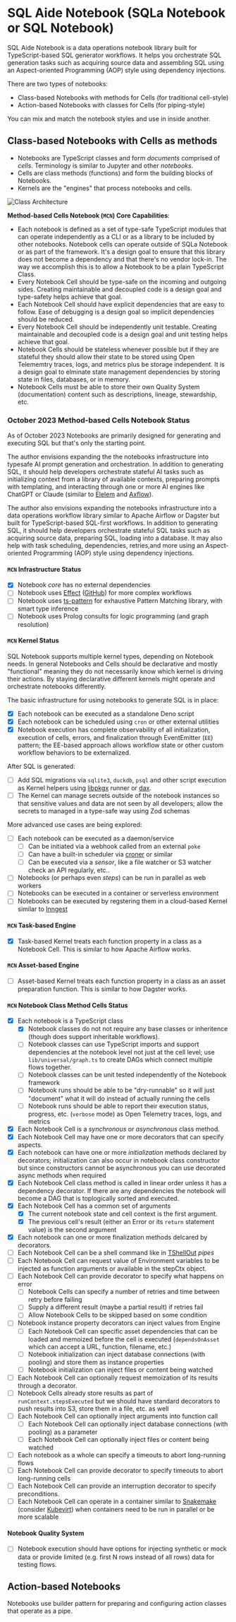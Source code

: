 # SQL Aide Notebook (SQLa Notebook or SQL Notebook)

SQL Aide Notebook is a data operations notebook library built for
TypeScript-based SQL generator workflows. It helps you orchestrate SQL
generation tasks such as acquiring source data and assembling SQL using an
Aspect-oriented Programming (AOP) style using dependency injections.

There are two types of notebooks:

- Class-based Notebooks with methods for Cells (for traditional cell-style)
- Action-based Notebooks with classes for Cells (for piping-style)

You can mix and match the notebook styles and use in inside another.

## Class-based Notebooks with Cells as methods

- Notebooks are TypeScript classes and form _documents_ comprised of _cells_.
  Terminology is similar to Jupyter and other _notebooks_.
- Cells are class methods (functions) and form the building blocks of Notebooks.
- Kernels are the "engines" that process notebooks and cells.

![Class Architecture](class-architecture.drawio.svg)

**Method-based Cells Notebook (`MCN`) Core Capabilities**:

- Each notebook is defined as a set of type-safe TypeScript modules that can
  operate independently as a CLI or as a library to be included by other
  notebooks. Notebook cells can operate outside of SQLa Notebook or as part of
  the framework. It's a design goal to ensure that this library does not become
  a dependency and that there's no vendor lock-in. The way we accomplish this is
  to allow a Notebook to be a plain TypeScript Class.
- Every Notebook Cell should be type-safe on the incoming and outgoing sides.
  Creating maintainable and decoupled code is a design goal and type-safety
  helps achieve that goal.
- Each Notebook Cell should have explicit dependencies that are easy to follow.
  Ease of debugging is a design goal so implicit dependencies should be reduced.
- Every Notebook Cell should be independently unit testable. Creating
  maintainable and decoupled code is a design goal and unit testing helps
  achieve that goal.
- Notebook Cells should be stateless whenever possible but if they are stateful
  they should allow their state to be stored using Open Telememtry traces, logs,
  and metrics plus be storage independent. It is a design goal to elminate state
  management dependencies by storing state in files, databases, or in memory.
- Notebook Cells must be able to store their own Quality System (documentation)
  content such as descriptions, lineage, stewardship, etc.

### October 2023 Method-based Cells Notebook Status

As of October 2023 Notebooks are primarily designed for generating and executing
SQL but that's only the starting point.

The author envisions expanding the the notebooks infrastructure into typesafe AI
prompt generation and orchestration. In addition to generating SQL, it should
help developers orchestrate stateful AI tasks such as initializing context from
a library of available contexts, preparing prompts with templating, and
interacting through one or more AI engines like ChatGPT or Claude (similar to
[Elelem](https://github.com/jrhizor/elelem) and
[Axflow](https://github.com/axflow/axflow)).

The author also envisions expanding the notebooks infrastructure into a data
operations workflow library similar to Apache Airflow or Dagster but built for
TypeScript-based SQL-first workflows. In addition to generating SQL, it should
help developers orchestrate stateful SQL tasks such as acquiring source data,
preparing SQL, loading into a database. It may also help with task scheduling,
dependencies, retries,and more using an Aspect-oriented Programming (AOP) style
using dependency injections.

#### `MCN` Infrastructure Status

- [x] Notebook _core_ has no external dependencies
- [ ] Notebook uses [Effect](https://www.effect.website/docs/quickstart)
      ([GitHub](https://github.com/Effect-TS/effect)) for more complex workflows
- [ ] Notebook uses [ts-pattern](https://github.com/gvergnaud/ts-pattern) for
      exhaustive Pattern Matching library, with smart type inference
- [ ] Notebook uses Prolog consults for logic programming (and graph resolution)

#### `MCN` Kernel Status

SQL Notebook supports multiple kernel types, depending on Notebook needs. In
general Notebooks and Cells should be declarative and mostly "functional"
meaning they do not necessarily know which kernel is driving their actions. By
staying declarative different kernels might operate and orchestrate notebooks
differently.

The basic infrastructure for using notebooks to generate SQL is in place:

- [x] Each notebook can be executed as a standalone Deno script
- [x] Each notebook can be scheduled using `cron` or other external utilities
- [x] Notebook execution has complete observability of all initialization,
      execution of cells, errors, and finalization through EventEmitter (`EE`)
      pattern; the EE-based approach allows workflow state or other custom
      workflow behaviors to be externalized.

After SQL is generated:

- [ ] Add SQL migrations via `sqlite3`, `duckdb`, `psql` and other script
      execution as Kernel helpers using
      [libpkgx](https://github.com/pkgxdev/libpkgx) runner or
      [dax](https://github.com/dsherret/dax).
- [ ] The Kernel can manage secrets outside of the notebook instances so that
      sensitive values and data are not seen by all developers; allow the
      secrets to managed in a type-safe way using Zod schemas

More advanced use cases are being explored:

- [ ] Each notebook can be executed as a daemon/service
  - [ ] Can be initiated via a webhook called from an external `poke`
  - [ ] Can have a built-in scheduler via
        [croner](https://github.com/Hexagon/croner) or similar
  - [ ] Can be executed via a _sensor_, like a file watcher or S3 watcher check
        an API regularly, etc..
- [ ] Notebooks (or perhaps even _steps_) can be run in parallel as web workers
- [ ] Notebooks can be executed in a container or serverless environment
- [ ] Notebooks can be executed by regstering them in a cloud-based Kernel
      similar to [Inngest](https://github.com/inngest/inngest)

#### `MCN` Task-based Engine

- [x] Task-based Kernel treats each function property in a class as a Notebook
      Cell. This is similar to how Apache Airflow works.

#### `MCN` Asset-based Engine

- [ ] Asset-based Kernel treats each function property in a class as an asset
      preparation function. This is similar to how Dagster works.

#### `MCN` Notebook Class Method Cells Status

- [x] Each notebook is a TypeScript class
  - [x] Notebook classes do not not require any base classes or inheritence
        (though does support inheritable workflows).
  - [ ] Notebook classes can use TypeScript imports and support dependencies at
        the notebook level not just at the cell level; use
        `lib/universal/graph.ts` to create DAGs which connect multiple flows
        together.
  - [ ] Notebook classes can be unit tested independently of the Notebook
        framework
  - [ ] Notebook runs should be able to be "dry-runnable" so it will just
        "document" what it will do instead of actually running the cells
  - [ ] Notebook runs should be able to report their execution status, progress,
        etc. (`verbose` mode) as Open Telemetry traces, logs, and metrics
- [x] Each Notebook Cell is a _synchronous_ or _asynchronous_ class method.
- [x] Each Notebook Cell may have one or more decorators that can specify
      aspects.
- [x] Each notebook can have one or more _initialization_ methods declared by
      decorators; initialization can also occur in notebook class constructor
      but since constructors cannot be asynchronous you can use decorated async
      methods when required
- [x] Each Notebook Cell class method is called in linear order unless it has a
      dependency decorator. If there are any dependencies the notebook will
      become a DAG that is toplogically sorted and executed.
- [x] Each Notebook Cell has a common set of arguments
  - [x] The current notebook state and cell context is the first argument.
  - [x] The previous cell's result (either an Error or its `return` statement
        value) is the second argument
- [x] Each notebook can one or more finalization methods delcared by decorators.
- [ ] Each Notebook Cell can be a shell command like in
      [TShellOut](https://github.com/linkdd/tshellout) _pipes_
- [ ] Each Notebook Cell can request value of Environment variables to be
      injected as function arguments or available in the stepCtx object.
- [ ] Each Notebook Cell can provide decorator to specify what happens on error
  - [ ] Notebook Cells can specify a number of retries and time between retry
        before failing
  - [ ] Supply a different result (maybe a partial result) if retries fail
  - [ ] Allow Notebook Cells to be skipped based on some condition
- [ ] Notebook instance property decorators can inject values from Engine
  - [ ] Each Notebook Cell can specific asset dependencies that can be loaded
        and memoized before the cell is executed (`dependsOnAsset` which can
        accept a URL, function, filename, etc.)
  - [ ] Notebook initialization can inject database connections (with pooling)
        and store them as instance properties
  - [ ] Notebook initialization can inject files or content being watched
- [ ] Each Notebook Cell can optionally request memoization of its results
      through a decorator.
- [ ] Notebook Cells already store results as part of `runContext.stepsExecuted`
      but we should have standard decorators to push results into S3, store them
      in a file, etc. as well
- [ ] Each Notebook Cell can optionally inject arguments into function call
  - [ ] Each Notebook Cell can optionally inject database connections (with
        pooling) as a parameter
  - [ ] Each Notebook Cell can optionally inject files or content being watched
- [ ] Each notebook as a whole can specify a timeouts to abort long-running
      flows
- [ ] Each Notebook Cell can provide decorator to specify timeouts to abort
      long-running cells
- [ ] Each Notebook Cell can provide an interruption decorator to specify
      preconditions.
- [ ] Each Notebook Cell can operate in a container similar to
      [Snakemake](https://snakemake.github.io/) (consider
      [Kubevirt](https://www.cncf.io/blog/2023/07/11/kubevirt-v1-0-has-landed/))
      when containers need to be run in parallel or be more scalable

#### Notebook Quality System

- [ ] Notebook execution should have options for injecting synthetic or mock
      data or provide limited (e.g. first N rows instead of all rows) data for
      testing flows.

## Action-based Notebooks

Notebooks use builder pattern for preparing and configuring action classes that
operate as a pipe.
